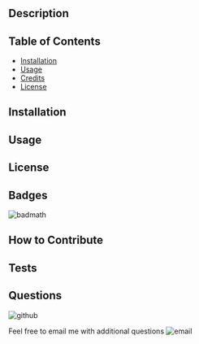 # <Your-Project-Title>

## Description



## Table of Contents

- [Installation](#installation)
- [Usage](#usage)
- [Credits](#credits)
- [License](#license)

## Installation



## Usage



## License



## Badges

![badmath](https://img.shields.io/github/languages/top/lernantino/badmath)



## How to Contribute


## Tests
 
 

## Questions
    
![github](https://github.com/${answers.github})

Feel free to email me with additional questions
![email]()
